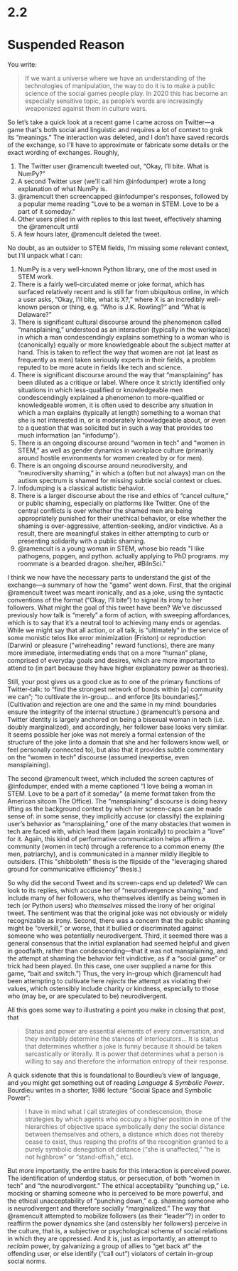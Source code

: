 # 2.2

# Suspended Reason

You write:

> If we want a universe where we have an understanding of the technologies of manipulation, the way to do it is to make a public science of the social games people play. In 2020 this has become an especially sensitive topic, as people’s words are increasingly weaponized against them in culture wars. 

So let’s take a quick look at a recent game I came across on Twitter—a game that's both social and linguistic and requires a lot of context to grok its “meanings.” The interaction was deleted, and I don't have saved records of the exchange, so I'll have to approximate or fabricate some details or the exact wording of exchanges. Roughly,

1. The Twitter user @ramencult tweeted out, “Okay, I’ll bite. What is NumPy?” 
2. A second Twitter user (we'll call him @infodumper) wrote a long explanation of what NumPy is.
3. @ramencult then screencapped @infodumper's responses, followed by a popular meme reading "Love to be a woman in STEM. Love to be a part of it someday." 
4. Other users piled in with replies to this last tweet, effectively shaming the @ramencult until
5. A few hours later, @ramencult deleted the tweet.

No doubt, as an outsider to STEM fields, I’m missing some relevant context, but I’ll unpack what I can:

1. NumPy is a very well-known Python library, one of the most used in STEM work.
2. There is a fairly well-circulated meme or joke format, which has surfaced relatively recent and is still far from ubiquitous online, in which a user asks, “Okay, I’ll bite, what is X?,” where X is an incredibly well-known person or thing, e.g. “Who is J.K. Rowling?” and “What is Delaware?”
3. There is significant cultural discourse around the phenomenon called “mansplaining,” understood as an interaction (typically in the workplace) in which a man condescendingly explains something to a woman who is (canonically) equally or more knowledgeable about the subject matter at hand. This is taken to reflect the way that women are not (at least as frequently as men) taken seriously experts in their fields, a problem reputed to be more acute in fields like tech and science. 
4. There is significant discourse around the way that “mansplaining” has been diluted as a critique or label. Where once it strictly identified only situations in which less-qualified or knowledgeable men condescendingly explained a phenomenon to more-qualified or knowledgeable women, it is often used to describe any situation in which a man explains (typically at length) something to a woman that she is not interested in, or is moderately knowledgeable about, or even to a question that was solicited but in such a way that provides too much information (an "infodump").
5. There is an ongoing discourse around “women in tech” and “women in STEM,” as well as gender dynamics in workplace culture (primarily around hostile environments for women created by or for men).
6. There is an ongoing discourse around neurodiversity, and “neurodiversity shaming,” in which a (often but not always) man on the autism spectrum is shamed for missing subtle social context or clues. 
7. Infodumping is a classical autistic behavior.
8. There is a larger discourse about the rise and ethics of “cancel culture,” or public shaming, especially on platforms like Twitter. One of the central conflicts is over whether the shamed men are being appropriately punished for their unethical behavior, or else whether the shaming is over-aggressive, attention-seeking, and/or vindictive. As a result, there are meaningful stakes in either attempting to curb or presenting solidarity with a public shaming.
9. @ramencult is a young woman in STEM, whose bio reads "I like pathogens, popgen, and python. actually applying to PhD programs. my roommate is a bearded dragon. she/her, #BiInSci."

I think we now have the necessary parts to understand the gist of the exchange—a summary of how the "game" went down. First, that the original @ramencult tweet was meant ironically, and as a joke, using the syntactic conventions of the format (“Okay, I’ll bite”) to signal its irony to her followers. What might the goal of this tweet have been? We’ve discussed previously how talk is “merely” a form of action, with sweeping affordances, which is to say that it’s a neutral tool to achieving many ends or agendas. While we might say that all action, or all talk, is “ultimately” in the service of some monistic telos like error minimization (Friston) or reproduction (Darwin) or pleasure ("wireheading" reward functions), there are many more immediate, intermediating ends that on a more “human” plane, comprised of everyday goals and desires, which are more important to attend to (in part because they have higher explanatory power as theories).

Still, your post gives us a good clue as to one of the primary functions of Twitter-talk: to “find the strongest network of bonds within [a] community we can”; “to cultivate the in-group... and enforce [its boundaries].” (Cultivation and rejection are one and the same in my mind: boundaries ensure the integrity of the internal structure.) @ramencult’s persona and Twitter identity is largely anchored on being a bisexual woman in tech (i.e. doubly marginalized), and accordingly, her follower base looks very similar. It seems possible her joke was not merely a formal extension of the structure of the joke (into a domain that she and her followers know well, or feel personally connected to), but also that it provides subtle commentary on the “women in tech” discourse (assumed inexpertise, even mansplaining).

The second @ramencult tweet, which included the screen captures of @infodumper, ended with a meme captioned “I love being a woman in STEM. Love to be a part of it someday" (a meme format taken from the American sitcom The Office). The “mansplaining” discourse is doing heavy lifting as the background context by which her screen-caps can be made sense of: in some sense, they implicitly accuse (or classify) the explaining user’s behavior as “mansplaining,” one of the many obstacles that women in tech are faced with, which lead them (again ironically) to proclaim a “love” for it. Again, this kind of performative communication helps affirm a community (women in tech) through a reference to a common enemy (the men, patriarchy), and is communicated in a manner mildly illegible to outsiders. (This "shibboleth" thesis is the flipside of the "leveraging shared ground for communicative efficiency" thesis.)

So why did the second Tweet and its screen-caps end up deleted? We can look to its replies, which accuse her of “neurodivergence shaming,” and include many of her followers, who themselves identify as being women in tech (or Python users) who _themselves_ missed the irony of her original tweet. The sentiment was that the original joke was not obviously or widely recognizable as irony. Second, there was a concern that the public shaming might be “overkill,” or worse, that it bullied or discriminated against someone who was potentially neurodivergent. Third, it seemed there was a general consensus that the initial explanation had seemed helpful and given in goodfaith, rather than condescending—that it was not mansplaining, and the attempt at shaming the behavior felt vindictive, as if a “social game” or trick had been played. (In this case, one user supplied a name for this game, “bait and switch.”) Thus, the very in-group which @ramencult had been attempting to cultivate here _rejects_ the attempt as violating their values, which ostensibly include charity or kindness, especially to those who (may be, or are speculated to be) neurodivergent.

All this goes some way to illustrating a point you make in closing that post, that

> Status and power are essential elements of every conversation, and they inevitably determine the stances of interlocutors... It is status that determines whether a joke is funny because it should be taken sarcastically or literally. It is power that determines what a person is willing to say and therefore the information entropy of their response. 

A quick sidenote that this is foundational to Bourdieu’s view of language, and you might get something out of reading _Language & Symbolic Power_. Bourdieu writes in a shorter, 1986 lecture “Social Space and Symbolic Power”:

> I have in mind what I call strategies of condescension, those strategies by which agents who occupy a higher position in one of the hierarchies of objective space symbolically deny the social distance between themselves and others, a distance which does not thereby cease to exist, thus reaping the profits of the recognition granted to a purely symbolic denegation of distance (“she is unaffected,” “he is not highbrow” or “stand-offish,” etc).

But more importantly, the entire basis for this interaction is perceived power. The identification of underdog status, or persecution, of both “women in tech” and “the neurodivergent.” The ethical acceptability “punching up,” i.e. mocking or shaming someone who is perceived to be more powerful, and the ethical unacceptability of “punching down,” e.g. shaming someone who is neurodivergent and therefore socially “marginalized.” The way that @ramencult attempted to mobilize followers (as their “leader”?) in order to reaffirm the power dynamics she (and ostensibly her followers) perceive in the culture, that is, a subjective or psychological schema of social relations in which they are oppressed. And it is, just as importantly, an attempt to _reclaim_ power, by galvanizing a group of allies to “get back at” the offending user, or else identify (“call out”) violators of certain in-group social norms.
